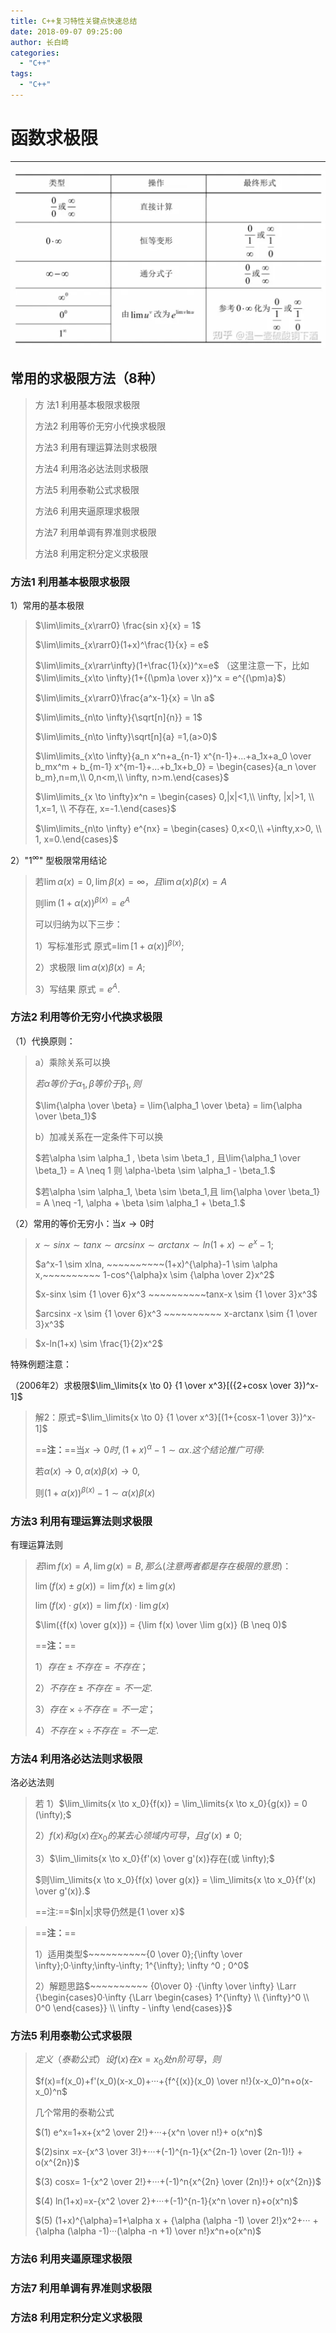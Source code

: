 ```yaml
---
title: C++复习特性关键点快速总结
date: 2018-09-07 09:25:00
author: 长白崎
categories:
  - "C++"
tags:
  - "C++"
---
```




# 函数求极限

---

![](images\Snipaste_2023-11-19_19-13-49.png)

## 常用的求极限方法（8种）

> 方 法1 利用基本极限求极限
>
> 方法2 利用等价无穷小代换求极限
>
> 方法3 利用有理运算法则求极限
>
> 方法4 利用洛必达法则求极限
>
> 方法5 利用泰勒公式求极限
>
> 方法6 利用夹逼原理求极限
>
> 方法7 利用单调有界准则求极限
>
> 方法8 利用定积分定义求极限



### 方法1 利用基本极限求极限

1）常用的基本极限   

> $\lim\limits_{x\rarr0} \frac{sin x}{x} = 1$
>
> $\lim\limits_{x\rarr0}(1+x)^\frac{1}{x} = e$ 
>
> $\lim\limits_{x\rarr\infty}(1+\frac{1}{x})^x=e$ （这里注意一下，比如$\lim\limits_{x\to \infty}(1+{(\pm)a \over x})^x = e^{(\pm)a}$）
>
> $\lim\limits_{x\rarr0}\frac{a^x-1}{x} = \ln a$
>
> $\lim\limits_{n\to \infty}{\sqrt[n]{n}} = 1$
>
> $\lim\limits_{n\to \infty}\sqrt[n]{a} =1,(a>0)$
>
> $\lim\limits_{x\to \infty}{a_n x^n+a_{n-1} x^{n-1}+...+a_1x+a_0 \over b_mx^m + b_{m-1} x^{m-1}+...+b_1x+b_0} = \begin{cases}{a_n \over b_m},n=m,\\ 0,n<m,\\ \infty, n>m.\end{cases}$
>
> $\lim\limits_{x \to \infty}x^n = \begin{cases} 0,|x|<1,\\ \infty, |x|>1, \\ 1,x=1, \\ 不存在, x=-1.\end{cases}$
>
> $\lim\limits_{n\to \infty} e^{nx} = \begin{cases} 0,x<0,\\ +\infty,x>0, \\ 1, x=0.\end{cases}$

2）"$1^{\infty}$" 型极限常用结论

> 若$\lim{\alpha(x)}=0, \lim{\beta{(x)}=\infty}，且\lim{\alpha(x)\beta(x) = A}$
>
> 则$\lim{(1+\alpha(x))^{\beta(x)}}=e^A$
>
> 可以归纳为以下三步： 
>
> 1）写标准形式	原式=$\lim{[1+\alpha(x)]^{\beta(x)}};$
>
> 2）求极限	$\lim{\alpha(x)\beta(x)} =A;$
>
> 3）写结果	原式$=e^A.$



### 方法2 利用等价无穷小代换求极限

（1）代换原则：

> a）乘除关系可以换
>
> $若{\alpha}等价于\alpha_1 , \beta 等价于 \beta_1,则$
>
> $\lim{\alpha \over \beta} = \lim{\alpha_1 \over \beta} = lim{\alpha \over \beta_1}$
>
> b）加减关系在一定条件下可以换
>
> $若\alpha \sim \alpha_1 , \beta \sim \beta_1 , 且\lim{\alpha_1 \over \beta_1} = A  \neq 1 则 \alpha-\beta \sim \alpha_1 - \beta_1.$
>
> $若\alpha \sim \alpha_1, \beta \sim \beta_1,且 lim{\alpha \over \beta_1} = A \neq -1, \alpha + \beta \sim \alpha_1 + \beta_1.$

（2）常用的等价无穷小：当$x\to 0$时

> $x \sim sinx \sim tanx \sim arcsinx \sim arctanx \sim ln(1+x) \sim e^x-1;$
>
> $a^x-1 \sim xlna, ~~~~~~~~~~(1+x)^{\alpha}-1 \sim \alpha x,~~~~~~~~~~ 1-cos^{\alpha}x \sim {\alpha \over 2}x^2$
>
> $x-sinx \sim {1 \over 6}x^3 ~~~~~~~~~~tanx-x \sim {1 \over 3}x^3$
>
> $arcsinx -x \sim {1 \over 6}x^3 ~~~~~~~~~~ x-arctanx \sim {1 \over 3}x^3$

> $x-ln(1+x) \sim \frac{1}{2}x^2$

特殊例题注意：

（2006年2）求极限$\lim_\limits{x \to  0} {1 \over x^3}[({2+cosx \over 3})^x-1]$

> 解2：原式=$\lim_\limits{x \to  0} {1 \over x^3}[(1+{cosx-1 \over 3})^x-1]$
>
> ==**注：**==当$x \to 0 时,(1+x)^{\alpha} -1 \sim \alpha x . 这个结论推广可得:$
>
> 若$\alpha(x) \to 0 , \alpha(x) \beta(x) \to 0,$
>
> 则$(1+\alpha(x))^{\beta (x)}-1 \sim \alpha (x) \beta (x)$

 

### 方法3 利用有理运算法则求极限

有理运算法则

> $若\lim f(x)=A, \lim g(x)=B,那么(注意两者都是存在极限的意思)：$
>
> $\lim(f(x) \pm g(x))= \lim f(x) \pm \lim g(x)$
>
> $\lim(f(x)·g(x)) = \lim f(x) · \lim g(x)$
>
> $\lim({f(x) \over g(x)}) = {\lim f(x) \over \lim g(x)} (B \neq 0)$
>
> ==**注：**==
>
> 1）$存在 \pm 不存在 = 不存在；$
>
> 2）$不存在 \pm 不存在 = 不一定.$
>
> 3）$存在 \times \div 不存在 =不一定；$
>
> 4）$不存在 \times \div 不存在 = 不一定.$



### 方法4 利用洛必达法则求极限

洛必达法则

> 若 1）$\lim_\limits{x \to x_0}{f(x)} = \lim_\limits{x \to x_0}{g(x)} = 0 (\infty);$
>
> 2）$f(x)和 g(x)在x_0的某去心领域内可导，且g'(x) \neq 0;$
>
> 3）$\lim_\limits{x \to x_0}{f'(x) \over g'(x)}存在(或 \infty);$
>
> $则\lim_\limits{x \to x_0}{f(x) \over g(x)} = \lim_\limits{x \to x_0}{f'(x) \over g'(x)}.$
>
> ==注:==$ln|x|求导仍然是{1 \over x}$

> ==**注：**==
>
> 1）适用类型$~~~~~~~~~~{0 \over 0};{\infty \over \infty};0·\infty;\infty-\infty; 1^{\infty}; \infty ^0 ; 0^0$
>
> 2）解题思路$~~~~~~~~~~ {0\over 0} ·{\infty \over \infty} \Larr {\begin{cases}0·\infty {\Larr \begin{cases} 1^{\infty} \\ {\infty}^0 \\ 0^0 \end{cases}} \\ \infty - \infty \end{cases}}$

### 方法5 利用泰勒公式求极限

> $定义（泰勒公式）设f(x)在x=x_0处n阶可导，则$
>
> $f(x)=f(x_0)+f'(x_0)(x-x_0)+···+{f^{(x)}(x_0) \over n!}(x-x_0)^n+o(x-x_0)^n$
>
> 几个常用的泰勒公式
>
> $(1) e^x=1+x+{x^2 \over 2!}+···+{x^n \over n!}+ o(x^n)$
>
> $(2)sinx =x-{x^3 \over 3!}+···+(-1)^{n-1}{x^{2n-1} \over (2n-1)!} + o(x^{2n})$
>
> $(3) cosx= 1-{x^2 \over 2!}+···+(-1)^n{x^{2n} \over (2n)!}+ o(x^{2n})$
>
> $(4) ln(1+x)=x-{x^2 \over 2}+···+(-1)^{n-1}{x^n \over n}+o(x^n)$
>
> $(5) (1+x)^{\alpha}=1+\alpha x + {\alpha (\alpha -1) \over 2!}x^2+··· + {\alpha (\alpha -1)···(\alpha -n +1) \over n!}x^n+o(x^n)$



### 方法6 利用夹逼原理求极限



### 方法7 利用单调有界准则求极限



### 方法8 利用定积分定义求极限

 
